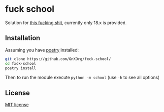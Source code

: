 # fuck school

Solution for [this fucking shit](https://cdn.discordapp.com/attachments/1047899401940652153/1052959940848918538/on_tap_hkI.docx), currently only 18.x is provided.

## Installation

Assuming you have [poetry](https://python-poetry.org/) installed:
```bash
git clone https://github.com/GnXOrg/fxck-school/
cd fxck-school
poetry install
```
Then to run the module execute `python -m school` (use `-h` to see all options)

## License

[MIT license](./LICENSE)
